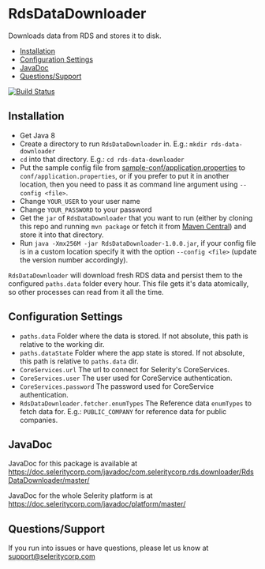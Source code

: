 # RdsDataDownloader

Downloads data from RDS and stores it to disk.

* [Installation](#installation)
* [Configuration Settings](#configuration-settings)
* [JavaDoc](#javadoc)
* [Questions/Support](#questionssupport)

[![Build Status](https://travis-ci.org/SelerityInc/RdsDataDownloader.svg?branch=master)](https://travis-ci.org/SelerityInc/RdsDataDownloader)

## Installation

* Get Java 8
* Create a directory to run `RdsDataDownloader` in. E.g.: `mkdir rds-data-downloader`
* `cd` into that directory. E.g.: `cd rds-data-downloader`
* Put the sample config file from
  [sample-conf/application.properties](https://github.com/seleritycorp/RdsDataDownloader/tree/master/sample-conf/application.properties)
  to `conf/application.properties`, or if you prefer to put it in another location,
  then you need to pass it as command line argument using `--config <file>`.
* Change `YOUR_USER` to your user name
* Change `YOUR_PASSWORD` to your password
* Get the `jar` of `RdsDataDownloader` that you want to run (either by cloning this repo and running `mvn package`
  or fetch it from [Maven Central](https://repo1.maven.org/maven2/com/seleritycorp/rds/downloader/RdsDataDownloader))
  and store it into that directory.
* Run `java -Xmx256M -jar RdsDataDownloader-1.0.0.jar`, if your config file is in a custom location specify it with the option `--config <file>`
 (update the version  number accordingly).

`RdsDataDownloader` will download fresh RDS data and persist them to the configured `paths.data` folder every hour.
This file gets it's data atomically, so other processes can read from it all the time.

## Configuration Settings

* `paths.data` Folder where the data is stored. If not absolute, this path is relative to the working dir.
* `paths.dataState` Folder where the app state is stored. If not absolute, this path is relative to `paths.data` dir.
* `CoreServices.url` The url to connect for Selerity's CoreServices.
* `CoreServices.user` The user used for CoreService authentication.
* `CoreServices.password` The password used for CoreService authentication.
* `RdsDataDownloader.fetcher.enumTypes` The Reference data `enumTypes` to fetch data for. E.g.: `PUBLIC_COMPANY` for
  reference data for public companies.

## JavaDoc

JavaDoc for this package is available at https://doc.seleritycorp.com/javadoc/com.seleritycorp.rds.downloader/RdsDataDownloader/master/

JavaDoc for the whole Selerity platform is at https://doc.seleritycorp.com/javadoc/platform/master/

## Questions/Support

If you run into issues or have questions, please let us know at support@seleritycorp.com
